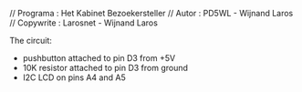 // Programa : Het Kabinet Bezoekersteller
// Autor : PD5WL - Wijnand Laros
// Copywrite : Larosnet - Wijnand Laros

 The circuit:
 * pushbutton attached to pin D3 from +5V
 * 10K resistor attached to pin D3 from ground
 * I2C LCD on pins A4 and A5
 
